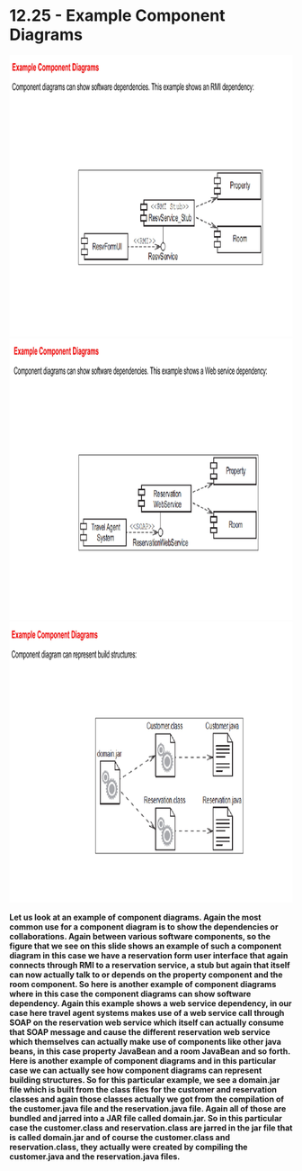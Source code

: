 # 12.25 - Example Component Diagrams

<img src="/images/12_25_01.jpg" width="800" height="500">
<img src="/images/12_25_02.jpg" width="800" height="500">
<img src="/images/12_25_03.jpg" width="800" height="500">

**Let us look at an example of component diagrams. Again the most common use for a component diagram is to show the dependencies or collaborations. Again between various software components, so the figure that we see on this slide shows an example of such a component diagram in this case we have a reservation form user interface that again connects through RMI to a reservation service, a stub but again that itself can now actually talk to or depends on the property component and the room component. So here is another example of component diagrams where in this case the component diagrams can show software dependency. Again this example shows a web service dependency, in our case here travel agent systems makes use of a web service call through SOAP on the reservation web service which itself can actually consume that SOAP message and cause the different reservation web service which themselves can actually make use of components like other java beans, in this case property JavaBean and a room JavaBean and so forth. Here is another example of component diagrams and in this particular case we can actually see how component diagrams can represent building structures. So for this particular example, we see a domain.jar file which is built from the class files for the customer and reservation classes and again those classes actually we got from the compilation of the customer.java file and the reservation.java file. Again all of those are bundled and jarred into a JAR file called domain.jar. So in this particular case the customer.class and reservation.class are jarred in the jar file that is called domain.jar and of course the customer.class and reservation.class, they actually were created by compiling the customer.java and the reservation.java files.**